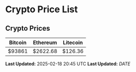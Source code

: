 # Crypto Price List

## Crypto Prices
| Bitcoin | Ethereum | Litecoin |
| ------- | -------- | -------- |
| $93861 | $2622.68 | $126.36 |
**Last Updated:** 2025-02-18 20:45 UTC
**Last Updated:** $DATE$
